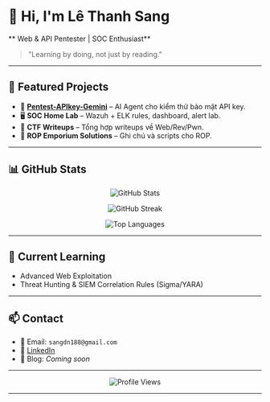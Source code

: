 # 👋 Hi, I'm **Lê Thanh Sang**

** Web & API Pentester | SOC Enthusiast**

> "Learning by doing, not just by reading."

---


## 🚀 Featured Projects

* 🔐 **[Pentest-APIkey-Gemini](https://github.com/lethanhsang188/Pentest-APIkey-Gemini)** – AI Agent cho kiểm thử bảo mật API key.
* 🖥️ **SOC Home Lab** – Wazuh + ELK rules, dashboard, alert lab.
* 🧩 **CTF Writeups** – Tổng hợp writeups về Web/Rev/Pwn.
* 🧠 **ROP Emporium Solutions** – Ghi chú và scripts cho ROP.

---

## 📊 GitHub Stats

<p align="center">
  <img src="https://github-readme-stats.vercel.app/api?username=lethanhsang188&show_icons=true&theme=radical" alt="GitHub Stats" />
</p>

<p align="center">
  <img src="https://github-readme-streak-stats.herokuapp.com/?user=lethanhsang188&theme=radical" alt="GitHub Streak" />
</p>

<p align="center">
  <img src="https://github-readme-stats.vercel.app/api/top-langs/?username=lethanhsang188&layout=compact&theme=radical" alt="Top Languages" />
</p>

---

## 🌱 Current Learning

* Advanced Web Exploitation
* Threat Hunting & SIEM Correlation Rules (Sigma/YARA)

---

## 📫 Contact

* 📧 Email: `sangdn188@gmail.com`
* 💼 [LinkedIn]((https://www.linkedin.com/in/l%C3%AA-thanh-sang-439400319/))
* 📝 Blog: *Coming soon*

---

<p align="center">
  <img src="https://komarev.com/ghpvc/?username=lethanhsang188&color=blue" alt="Profile Views" />
</p>

---
